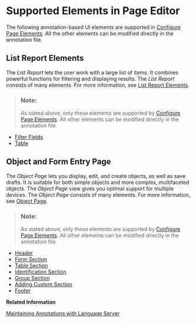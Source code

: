 <!-- loio47f0424e5bab4efab1cdba3839e18546 -->

# Supported Elements in Page Editor

The following annotation-based UI elements are supported in [Configure Page Elements](configure-page-elements-047507c.md). All the other elements can be modified directly in the annotation file.



<a name="loio47f0424e5bab4efab1cdba3839e18546__section_fst_nyx_dsb"/>

## List Report Elements

The *List Report* lets the user work with a large list of items. It combines powerful functions for filtering and displaying results. The *List Report* consists of many elements. For more information, see [List Report Elements](https://ui5.sap.com/#/topic/1cf5c7f5b81c4cb3ba98fd14314d4504).

> ### Note:  
> As stated above, only these elements are supported by [Configure Page Elements](configure-page-elements-047507c.md). All other elements can be modified directly in the annotation file.

-   [Filter Fields](filter-fields-0b84286.md)
-   [Table](table-aaff7b1.md)



<a name="loio47f0424e5bab4efab1cdba3839e18546__section_erd_lby_dsb"/>

## Object and Form Entry Page

The *Object Page* lets you display, edit, and create objects, as well as save drafts. It is suitable for both simple objects and more complex, multifaceted objects. The *Object Page* view gives you optimal support for multiple devices. The *Object Page* consists of many elements. For more information, see [Object Page](https://ui5.sap.com/#/topic/645e27ae85d54c8cbc3f6722184a24a1).

> ### Note:  
> As stated above, only these elements are supported by [Configure Page Elements](configure-page-elements-047507c.md). All other elements can be modified directly in the annotation file.

-   [Header](header-a05d7fc.md#loioa05d7fc1bbbf42a0ade9fb50f6b58b56)
-   [Form Section](form-section-4102b3d.md)
-   [Table Section](table-section-fc59378.md)
-   [Identification Section](identification-section-b83f501.md)
-   [Group Section](group-section-1894c47.md)
-   [Adding Custom Section](maintaining-extension-based-elements-02172d2.md#loiode514dafa2364693baeabbb40d564006)
-   [Footer](footer-1b391bd.md)

**Related Information**  


[Maintaining Annotations with Language Server](maintaining-annotations-with-language-server-6fc93f8.md)

